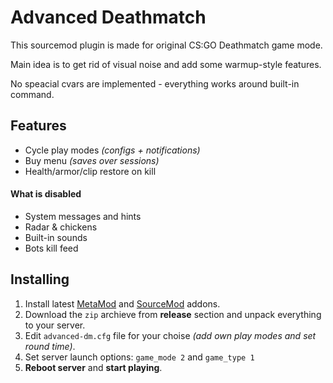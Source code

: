 # Advanced Deathmatch

This sourcemod plugin is made for original CS:GO Deathmatch game mode.

Main idea is to get rid of visual noise and add some warmup-style features.

No speacial cvars are implemented - everything works around built-in command.

## Features

- Cycle play modes *(configs + notifications)*
- Buy menu *(saves over sessions)*
- Health/armor/clip restore on kill

#### What is disabled

- System messages and hints
- Radar & chickens
- Built-in sounds
- Bots kill feed

## Installing

1. Install latest [MetaMod](https://www.sourcemm.net/downloads.php?branch=stable) and [SourceMod](https://www.sourcemod.net/downloads.php?branch=stable) addons.
1. Download the `zip` archieve from **release** section and unpack everything to your server.
1. Edit `advanced-dm.cfg` file for your choise *(add  own play modes and set round time)*.
1. Set server launch options: `game_mode 2` and `game_type 1`
1. **Reboot server** and **start playing**.